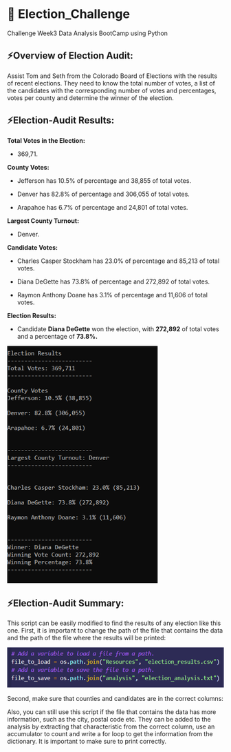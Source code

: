 # 🚀 Election_Challenge
Challenge Week3 Data Analysis BootCamp using Python
## ⚡Overview of Election Audit: 
Assist Tom and Seth from the Colorado Board of Elections with the results of recent elections. They need to know the total number of votes, a list of the candidates with the corresponding number of votes and percentages, votes per county and determine the winner of the election.
## ⚡Election-Audit Results: 
**Total Votes in the Election:** 
 - 369,71.


**County Votes:**


  - Jefferson has 10.5% of percentage and 38,855 of total votes.

  - Denver has 82.8% of percentage and 306,055 of total votes.

  - Arapahoe has 6.7% of percentage and 24,801 of total votes.


**Largest County Turnout:** 
 - Denver.

**Candidate Votes:**

  - Charles Casper Stockham has 23.0% of percentage and 85,213 of total votes.

  - Diana DeGette has 73.8% of percentage and 272,892 of total votes.

  - Raymon Anthony Doane has 3.1% of percentage and 11,606 of total votes.


**Election Results:**

  - Candidate **Diana DeGette** won the election, with **272,892** of total votes and a percentage of **73.8%.**


<img src="https://github.com/annarochav/Election_Analysis/blob/main/RESOURCES/election_results_command_terminal.png" width="350" height="550" />

## ⚡Election-Audit Summary:
This script can be easily modified to find the results of any election like this one. First, it is important to change the path of the file that contains the data and the path of the file where the results will be printed:

![script_files](RESOURCES/script_files.png) 

Second, make sure that counties and candidates are in the correct columns:

Also, you can still use this script if the file that contains the data has more information, such as the city, postal code etc. They can be added to the analysis by extracting that characteristic from the correct column, use an accumulator to count and write a for loop to get the information from the dictionary. It is important to make sure to print correctly. 

